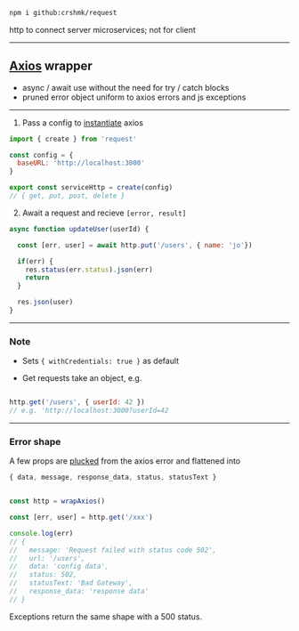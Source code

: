```bash
npm i github:crshmk/request
```

http to connect server microservices; not for client

---

## [Axios](https://www.npmjs.com/package/axios) wrapper 

- async / await use without the need for try / catch blocks 
- pruned error object uniform to axios errors and js exceptions

---

1. Pass a config to [instantiate](https://axios-http.com/docs/instance) axios 
```javascript 
import { create } from 'request'

const config = {
  baseURL: 'http://localhost:3000'
}

export const serviceHttp = create(config)
// { get, put, post, delete }
```

2. Await a request and recieve `[error, result]`

```javascript 
async function updateUser(userId) {

  const [err, user] = await http.put('/users', { name: 'jo'})

  if(err) {
    res.status(err.status).json(err)
    return 
  }

  res.json(user)
}

```

---

### Note 

- Sets `{ withCredentials: true }` as default 

- Get requests take an object, e.g.

```javascript 

http.get('/users', { userId: 42 })
// e.g. 'http://localhost:3000?userId=42
```

---

### Error shape 

A few props are [plucked](https://github.com/crshmk/utils?tab=readme-ov-file#flatpick) from the axios error and flattened into 

```javascript 
{ data, message, response_data, status, statusText }

```

```javascript 

const http = wrapAxios()

const [err, user] = http.get('/xxx')

console.log(err)
// {
//   message: 'Request failed with status code 502',
//   url: '/users',
//   data: 'config data',
//   status: 502,
//   statusText: 'Bad Gateway',
//   response_data: 'response data'
// }
```

Exceptions return the same shape with a 500 status. 

